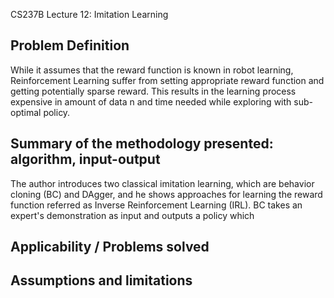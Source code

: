 CS237B Lecture 12: Imitation Learning

## Problem Definition
While it assumes that the reward function is known in robot learning, Reinforcement Learning suffer from setting appropriate reward function and getting potentially sparse reward. This results in the learning process expensive in amount of data n and time needed while exploring with sub-optimal policy.

## Summary of the methodology presented: algorithm, input-output
The author introduces two classical imitation learning, which are behavior cloning (BC) and DAgger, and he shows approaches for learning the reward function referred as Inverse Reinforcement Learning (IRL).  BC takes an expert's demonstration as input and outputs a policy which 

## Applicability / Problems solved


## Assumptions and limitations

